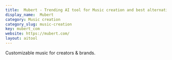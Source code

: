 ```yaml
---
title:  Mubert - Trending AI tool for Music creation and best alternatives
display_name:  Mubert
category: Music creation
category_slug: music-creation
key: mubert_com
website: https://mubert.com/
layout: aitool
---
```


Customizable music for creators & brands.
